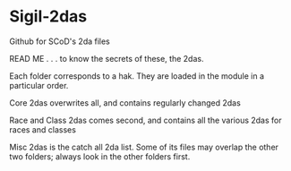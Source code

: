 # Sigil-2das
 Github for SCoD's 2da files

READ ME
. . . to know the secrets of these, the 2das.

Each folder corresponds to a hak. They are loaded in the module in a particular order.

Core 2das overwrites all, and contains regularly changed 2das

Race and Class 2das comes second, and contains all the various 2das for races and classes 

Misc 2das is the catch all 2da list. Some of its files may overlap the other two folders; always look in the other folders first.